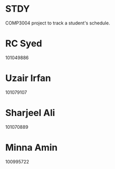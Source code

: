 # STDY
COMP3004 project to track a student's schedule.

# RC Syed
101049886

# Uzair Irfan
101079107
# Sharjeel Ali
101070889
# Minna Amin
100995722
